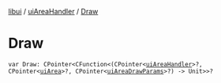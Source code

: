 [libui](../index.md) / [uiAreaHandler](index.md) / [Draw](./-draw.md)

# Draw

`var Draw: CPointer<CFunction<(CPointer<`[`uiAreaHandler`](index.md)`>?, CPointer<`[`uiArea`](../ui-area.md)`>?, CPointer<`[`uiAreaDrawParams`](../ui-area-draw-params/index.md)`>?) -> Unit>>?`
